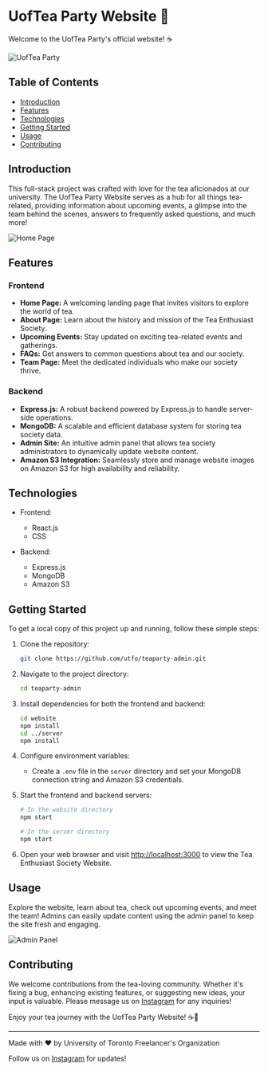 # UofTea Party Website 🍵

Welcome to the UofTea Party's official website! ☕

![UofTea Party](https://cdn.discordapp.com/attachments/495242479239430145/1153534318145192008/Untitled_drawing_1.jpg)

## Table of Contents
- [Introduction](#introduction)
- [Features](#features)
- [Technologies](#technologies)
- [Getting Started](#getting-started)
- [Usage](#usage)
- [Contributing](#contributing)

## Introduction

This full-stack project was crafted with love for the tea aficionados at our university. The UofTea Party Website serves as a hub for all things tea-related, providing information about upcoming events, a glimpse into the team behind the scenes, answers to frequently asked questions, and much more!

![Home Page](https://cdn.discordapp.com/attachments/898385295186202704/1153533248291487785/image.png)

## Features

### Frontend

- **Home Page:** A welcoming landing page that invites visitors to explore the world of tea.
- **About Page:** Learn about the history and mission of the Tea Enthusiast Society.
- **Upcoming Events:** Stay updated on exciting tea-related events and gatherings.
- **FAQs:** Get answers to common questions about tea and our society.
- **Team Page:** Meet the dedicated individuals who make our society thrive.

### Backend

- **Express.js:** A robust backend powered by Express.js to handle server-side operations.
- **MongoDB:** A scalable and efficient database system for storing tea society data.
- **Admin Site:** An intuitive admin panel that allows tea society administrators to dynamically update website content.
- **Amazon S3 Integration:** Seamlessly store and manage website images on Amazon S3 for high availability and reliability.

## Technologies

- Frontend:
  - React.js
  - CSS

- Backend:
  - Express.js
  - MongoDB
  - Amazon S3

## Getting Started

To get a local copy of this project up and running, follow these simple steps:

1. Clone the repository:
   ```sh
   git clone https://github.com/utfo/teaparty-admin.git
   ```

2. Navigate to the project directory:
   ```sh
   cd teaparty-admin
   ```

3. Install dependencies for both the frontend and backend:
   ```sh
   cd website
   npm install
   cd ../server
   npm install
   ```

4. Configure environment variables:
   - Create a `.env` file in the `server` directory and set your MongoDB connection string and Amazon S3 credentials.

5. Start the frontend and backend servers:
   ```sh
   # In the website directory
   npm start

   # In the server directory
   npm start
   ```

6. Open your web browser and visit [http://localhost:3000](http://localhost:3000) to view the Tea Enthusiast Society Website.

## Usage

Explore the website, learn about tea, check out upcoming events, and meet the team! Admins can easily update content using the admin panel to keep the site fresh and engaging.

![Admin Panel](https://cdn.discordapp.com/attachments/495242479239430145/1153534612635664414/image.png)

## Contributing

We welcome contributions from the tea-loving community. Whether it's fixing a bug, enhancing existing features, or suggesting new ideas, your input is valuable. Please message us on [Instagram](https://www.instagram.com/uoftea.party/) for any inquiries!


Enjoy your tea journey with the UofTea Party Website! ☕🌿

---

Made with ❤️ by University of Toronto Freelancer's Organization

Follow us on [Instagram](https://www.instagram.com/uoftea.party/) for updates!
